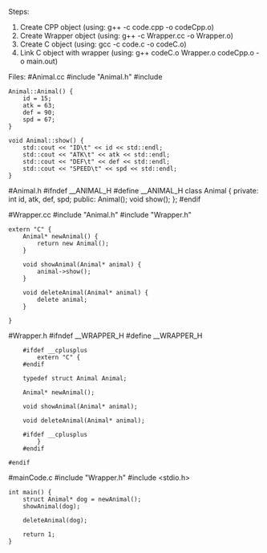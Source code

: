 Steps:

1.	Create CPP object (using: g++ -c code.cpp -o codeCpp.o)
2.	Create Wrapper object (using: g++ -c Wrapper.cc -o Wrapper.o)
3.	Create C object (using: gcc -c code.c -o codeC.o)
4.	Link C object with wrapper (using: g++ codeC.o Wrapper.o codeCpp.o -o main.out)

Files:
#Animal.cc
	#include "Animal.h"
	#include <iostream>

	Animal::Animal() {
		id = 15;
		atk = 63;
		def = 90;
		spd = 67;
	}

	void Animal::show() {
		std::cout << "ID\t" << id << std::endl;
		std::cout << "ATK\t" << atk << std::endl;
		std::cout << "DEF\t" << def << std::endl;
		std::cout << "SPEED\t" << spd << std::endl;
	}

#Animal.h
	#ifndef __ANIMAL_H
		#define __ANIMAL_H
		class Animal {
			private:
				int id, atk, def, spd;
			public:
				Animal();
				void show();
		};
	#endif

#Wrapper.cc
	#include "Animal.h"
	#include "Wrapper.h"

	extern "C" {
		Animal* newAnimal() {
			return new Animal();
		}

		void showAnimal(Animal* animal) {
			animal->show();
		}

		void deleteAnimal(Animal* animal) {
			delete animal;
		}

	}

#Wrapper.h
	#ifndef __WRAPPER_H
		#define __WRAPPER_H

		#ifdef __cplusplus
			extern "C" {
		#endif

		typedef struct Animal Animal;

		Animal* newAnimal();

		void showAnimal(Animal* animal);

		void deleteAnimal(Animal* animal);

		#ifdef __cplusplus
			}
		#endif

	#endif

#mainCode.c
	#include "Wrapper.h"
	#include <stdio.h>

	int main() {
		struct Animal* dog = newAnimal();
		showAnimal(dog);

		deleteAnimal(dog);

		return 1;
	}